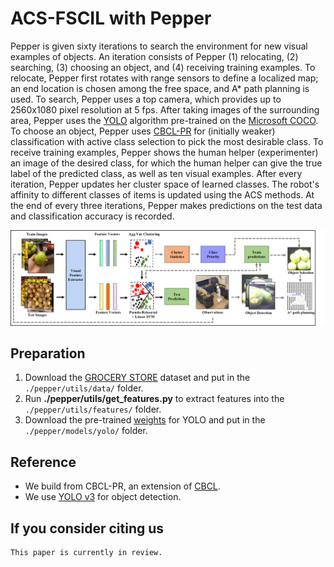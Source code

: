 # ACS-FSCIL with Pepper
Pepper is given sixty iterations to search the environment for new visual examples of objects. An iteration consists of Pepper (1) relocating, (2) searching, (3) choosing an object, and (4) receiving training examples. To relocate, Pepper first rotates with range sensors to define a localized map; an end location is chosen among the free space, and A* path planning is used. To search, Pepper uses a top camera, which provides up to 2560x1080 pixel resolution at 5 fps. After taking images of the surrounding area, Pepper uses the [YOLO](https://pjreddie.com/darknet/yolo/) algorithm pre-trained on the [Microsoft COCO](https://cocodataset.org/#home). To choose an object, Pepper uses [CBCL-PR](https://github.com/aliayub7/CBCL) for (initially weaker) classification with active class selection to pick the most desirable class. To receive training examples, Pepper shows the human helper (experimenter) an image of the desired class, for which the human helper can give the true label of the predicted class, as well as ten visual examples. After every iteration, Pepper updates her cluster space of learned classes. The robot's affinity to different classes of items is updated using the ACS methods. At the end of every three iterations, Pepper makes predictions on the test data and classification accuracy is recorded.

<img src="https://github.com/chrismcclurg/FSCIL-ACS/blob/main/img/pepper_flowchart.png"> 

## Preparation
1. Download the [GROCERY STORE](https://github.com/marcusklasson/GroceryStoreDataset) dataset and put in the `./pepper/utils/data/` folder.
2. Run **./pepper/utils/get_features.py** to extract features into the `./pepper/utils/features/` folder.
3. Download the pre-trained [weights](https://pjreddie.com/media/files/yolov3.weights) for YOLO and put in the `./pepper/models/yolo/` folder.

## Reference
+ We build from CBCL-PR, an extension of [CBCL](https://github.com/aliayub7/CBCL).
+ We use [YOLO v3](https://github.com/arunponnusamy/object-detection-opencv) for object detection.

## If you consider citing us
```
This paper is currently in review. 
```
